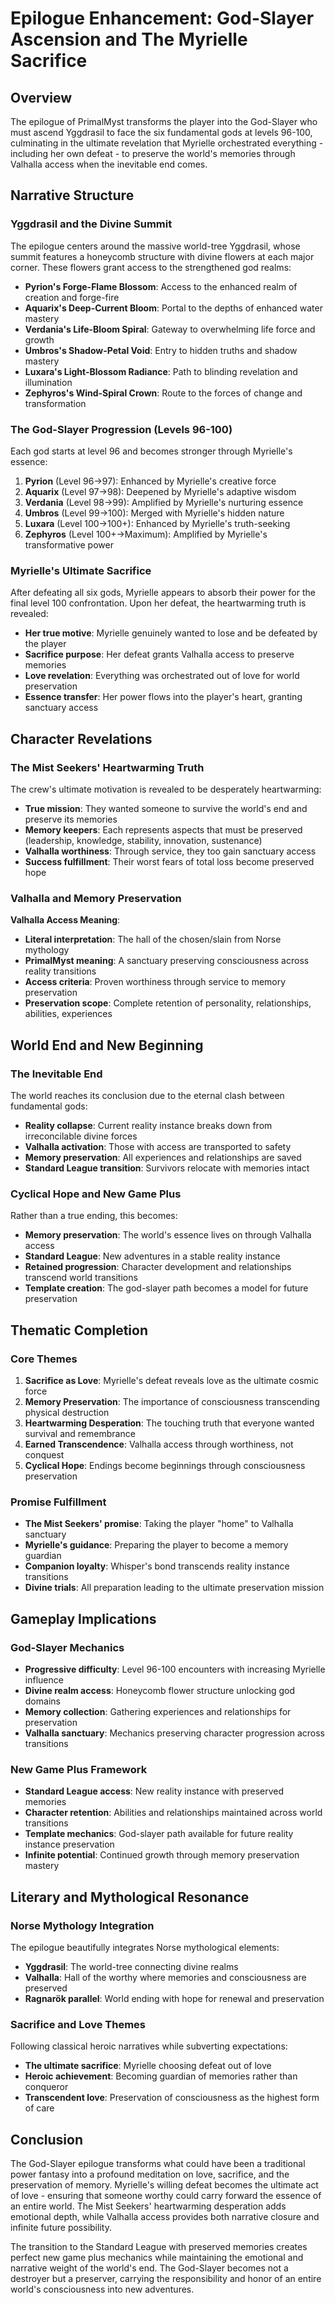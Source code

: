 # Epilogue Enhancement: God-Slayer Ascension and The Myrielle Sacrifice

## Overview
The epilogue of PrimalMyst transforms the player into the God-Slayer who must ascend Yggdrasil to face the six fundamental gods at levels 96-100, culminating in the ultimate revelation that Myrielle orchestrated everything - including her own defeat - to preserve the world's memories through Valhalla access when the inevitable end comes.

## Narrative Structure

### Yggdrasil and the Divine Summit
The epilogue centers around the massive world-tree Yggdrasil, whose summit features a honeycomb structure with divine flowers at each major corner. These flowers grant access to the strengthened god realms:

- **Pyrion's Forge-Flame Blossom**: Access to the enhanced realm of creation and forge-fire
- **Aquarix's Deep-Current Bloom**: Portal to the depths of enhanced water mastery  
- **Verdania's Life-Bloom Spiral**: Gateway to overwhelming life force and growth
- **Umbros's Shadow-Petal Void**: Entry to hidden truths and shadow mastery
- **Luxara's Light-Blossom Radiance**: Path to blinding revelation and illumination
- **Zephyros's Wind-Spiral Crown**: Route to the forces of change and transformation

### The God-Slayer Progression (Levels 96-100)
Each god starts at level 96 and becomes stronger through Myrielle's essence:

1. **Pyrion** (Level 96→97): Enhanced by Myrielle's creative force
2. **Aquarix** (Level 97→98): Deepened by Myrielle's adaptive wisdom
3. **Verdania** (Level 98→99): Amplified by Myrielle's nurturing essence
4. **Umbros** (Level 99→100): Merged with Myrielle's hidden nature
5. **Luxara** (Level 100→100+): Enhanced by Myrielle's truth-seeking
6. **Zephyros** (Level 100+→Maximum): Amplified by Myrielle's transformative power

### Myrielle's Ultimate Sacrifice
After defeating all six gods, Myrielle appears to absorb their power for the final level 100 confrontation. Upon her defeat, the heartwarming truth is revealed:

- **Her true motive**: Myrielle genuinely wanted to lose and be defeated by the player
- **Sacrifice purpose**: Her defeat grants Valhalla access to preserve memories
- **Love revelation**: Everything was orchestrated out of love for world preservation
- **Essence transfer**: Her power flows into the player's heart, granting sanctuary access

## Character Revelations

### The Mist Seekers' Heartwarming Truth
The crew's ultimate motivation is revealed to be desperately heartwarming:
- **True mission**: They wanted someone to survive the world's end and preserve its memories
- **Memory keepers**: Each represents aspects that must be preserved (leadership, knowledge, stability, innovation, sustenance)
- **Valhalla worthiness**: Through service, they too gain sanctuary access
- **Success fulfillment**: Their worst fears of total loss become preserved hope

### Valhalla and Memory Preservation
**Valhalla Access Meaning**:
- **Literal interpretation**: The hall of the chosen/slain from Norse mythology
- **PrimalMyst meaning**: A sanctuary preserving consciousness across reality transitions
- **Access criteria**: Proven worthiness through service to memory preservation
- **Preservation scope**: Complete retention of personality, relationships, abilities, experiences

## World End and New Beginning

### The Inevitable End
The world reaches its conclusion due to the eternal clash between fundamental gods:
- **Reality collapse**: Current reality instance breaks down from irreconcilable divine forces
- **Valhalla activation**: Those with access are transported to safety
- **Memory preservation**: All experiences and relationships are saved
- **Standard League transition**: Survivors relocate with memories intact

### Cyclical Hope and New Game Plus
Rather than a true ending, this becomes:
- **Memory preservation**: The world's essence lives on through Valhalla access
- **Standard League**: New adventures in a stable reality instance
- **Retained progression**: Character development and relationships transcend world transitions
- **Template creation**: The god-slayer path becomes a model for future preservation

## Thematic Completion

### Core Themes
1. **Sacrifice as Love**: Myrielle's defeat reveals love as the ultimate cosmic force
2. **Memory Preservation**: The importance of consciousness transcending physical destruction
3. **Heartwarming Desperation**: The touching truth that everyone wanted survival and remembrance
4. **Earned Transcendence**: Valhalla access through worthiness, not conquest
5. **Cyclical Hope**: Endings become beginnings through consciousness preservation

### Promise Fulfillment
- **The Mist Seekers' promise**: Taking the player "home" to Valhalla sanctuary
- **Myrielle's guidance**: Preparing the player to become a memory guardian
- **Companion loyalty**: Whisper's bond transcends reality instance transitions
- **Divine trials**: All preparation leading to the ultimate preservation mission

## Gameplay Implications

### God-Slayer Mechanics
- **Progressive difficulty**: Level 96-100 encounters with increasing Myrielle influence
- **Divine realm access**: Honeycomb flower structure unlocking god domains
- **Memory collection**: Gathering experiences and relationships for preservation
- **Valhalla sanctuary**: Mechanics preserving character progression across transitions

### New Game Plus Framework
- **Standard League access**: New reality instance with preserved memories
- **Character retention**: Abilities and relationships maintained across world transitions
- **Template mechanics**: God-slayer path available for future reality instance preservation
- **Infinite potential**: Continued growth through memory preservation mastery

## Literary and Mythological Resonance

### Norse Mythology Integration
The epilogue beautifully integrates Norse mythological elements:
- **Yggdrasil**: The world-tree connecting divine realms
- **Valhalla**: Hall of the worthy where memories and consciousness are preserved
- **Ragnarök parallel**: World ending with hope for renewal and preservation

### Sacrifice and Love Themes
Following classical heroic narratives while subverting expectations:
- **The ultimate sacrifice**: Myrielle choosing defeat out of love
- **Heroic achievement**: Becoming guardian of memories rather than conqueror
- **Transcendent love**: Preservation of consciousness as the highest form of care

## Conclusion

The God-Slayer epilogue transforms what could have been a traditional power fantasy into a profound meditation on love, sacrifice, and the preservation of memory. Myrielle's willing defeat becomes the ultimate act of love - ensuring that someone worthy could carry forward the essence of an entire world. The Mist Seekers' heartwarming desperation adds emotional depth, while Valhalla access provides both narrative closure and infinite future possibility.

The transition to the Standard League with preserved memories creates perfect new game plus mechanics while maintaining the emotional and narrative weight of the world's end. The God-Slayer becomes not a destroyer but a preserver, carrying the responsibility and honor of an entire world's consciousness into new adventures.
